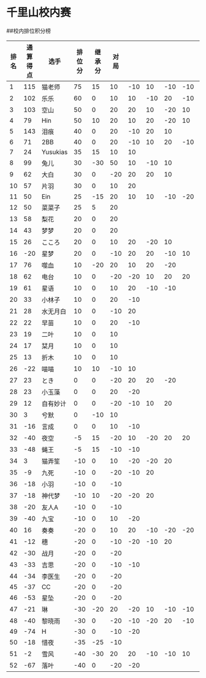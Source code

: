 # 千里山校内赛

##校内排位积分榜

| 排名 | 通算得点   | 选手             | 排位分 | 继承分     | 对局  |    |    |    |    |    |    |    |    |    |    |
| ---- | ---------- | ---------------- | ------ | ---------- | -------- |-------- |-------- |-------- |-------- |-------- |-------- |-------- |-------- |-------- |-------- |
| 1|115|猫老师|75|15|10|-10|10|-10|-10|20|20|-10|20|20|
| 2|102|乐乐|60|0|10|10|-10|20|-10|10|10|20|
| 3|103|空山|50|0|20|20|10|-20|10|-10|20|
| 4|79|Hin|50|10|20|10|20|-20|10|-20|-10|10|20|
| 5|143|泪痕|40|0|20|-10|20|10|
| 6|71|2BB|40|0|20|-10|10|20|-10|10|
| 7|24|Yusukias|35|15|10|10|
| 8|99|兔儿|30|-30|50|10|-10|10|
| 9|62|大白|30|0|-20|20|20|10|
| 10|57|片羽|30|0|10|20|
| 11|50|Ein|25|-15|20|10|10|-10|-20|20|10|10|-10|
| 12|50|菜菜子|25|5|20|
| 13|58|梨花|20|0|20|
| 14|43|梦梦|20|0|20|
| 15|26|こころ|20|0|10|20|-20|10|
| 16|-20|星梦|20|0|-10|20|20|-10|10|10|-20|
| 17|76|噬血|10|-20|20|10|20|-20|
| 18|62|电台|10|0|-20|-20|10|20|20|
| 19|61|星语|10|0|10|20|-10|-10|
| 20|33|小林子|10|0|20|-10|
| 21|28|水无月白|10|0|-10|20
| 22|22|早苗|10|0|20|-10|
| 23|19|二叶|10|0|10|
| 24|17|栞月|10|0|10|
| 25|13|折木|10|0|10|
| 26|-22|喵喵|10|10|-10|10
| 27|23|とき|0|0|-20|20|20|-20|
| 28|23|小玉藻|0|0|20|-20
| 29|12|自有妙计|0|0|-20|-10|10|20|
| 30|3|兮默|0|-10|10|
| 31|-16|言成|0|0|10|-10
| 32|-40|夜空|-5|15|-20|10|-20|20|20|-20|-10|
| 33|-48|蝇王|-5|15|-10|-10
| 34|3|猫弄笙|-10|0|10|-20|-20|20|
| 35|-9|九死|-10|0|-20|-10|20|
| 36|-18|小羽|-10|0|-10|
| 37|-18|神代梦|-10|10|-20|-20|20|
| 38|-20|友人A|-10|0|-10|
| 39|-40|九宝|-10|0|10|-20
| 40|16|奏奏|-20|0|10|20|-10|-20|-20|
| 41|-12|穗|-20|0|-10|-20|-10|20|
| 42|-30|战月|-20|0|-20|
| 43|-33|吉思|-20|0|-10|-10
| 44|-34|李医生|-20|0|-20|
| 45|-37|CC|-20|0|-20|
| 46|-53|星坠|-20|0|-20|
| 47|-21|琳|-30|-20|20|-20|10|-10|-10|
| 48|-40|黎晓雨|-30|0|-20|-10|-20|20|-10|20|-10|
| 49|-74|H|-30|0|-10|-20
| 50|-18|惜夜|-35|-25|-10|
| 51|-2|雪风|-40|-30|20|20|-10|-10|10|-20|-20|10|-10|
| 52|-67|落叶|-40|0|-20|-20|

